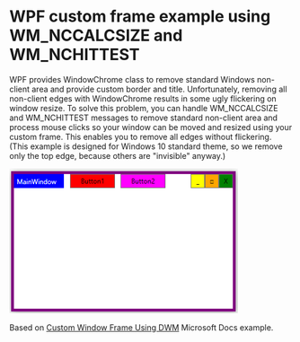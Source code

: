 # WPF custom frame example using WM_NCCALCSIZE and WM_NCHITTEST

WPF provides WindowChrome class to remove standard Windows non-client area and provide custom border and title. Unfortunately, removing all non-client edges with WindowChrome results in some ugly flickering on window resize. To solve this problem, you can handle WM_NCCALCSIZE and WM_NCHITTEST messages to remove standard non-client area and process mouse clicks so your window can be moved and resized using your custom frame. This enables you to remove all edges without flickering. (This example is designed for Windows 10 standard theme, so we remove only the top edge, because others are "invisible" anyway.)

![screenshot](wpfcustomborder.png)

Based on [Custom Window Frame Using DWM](https://docs.microsoft.com/en-us/windows/win32/dwm/customframe) Microsoft Docs example.
